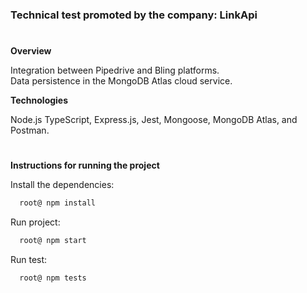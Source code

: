 <h3>Technical test promoted by the company: LinkApi</h3>

#
**Overview**

Integration between Pipedrive and Bling platforms.<br>
Data persistence in the MongoDB Atlas cloud service.

**Technologies**

Node.js TypeScript, Express.js, Jest, Mongoose, MongoDB Atlas, and Postman.

#
**Instructions for running the project**

Install the dependencies:
```zsh
  root@ npm install
```
Run project:
```zsh
  root@ npm start
```
Run test:
```zsh
  root@ npm tests
```

